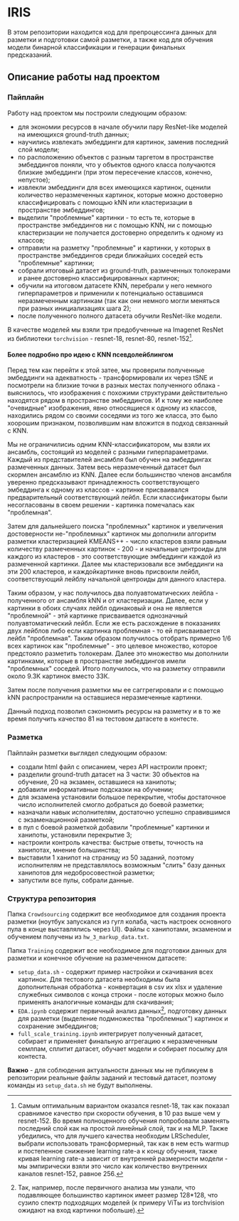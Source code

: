 # IRIS

В этом репозитории находится код для препроцессинга данных для разметки и подготовки самой разметки, а также код для обучения модели бинарной классификации и генерации финальных предсказаний.

## Описание работы над проектом

### Пайплайн

Работу над проектом мы построили следующим образом:

- для экономии ресурсов в начале обучили пару ResNet-like моделей на имеющихся ground-truth данных;
- научились извлекать эмбеддинги для картинок, заменив последний слой модели;
- по расположению объектов с разным таргетом в пространстве эмбеддингов поняли, что у объектов одного класса получаются близкие эмбеддинги (при этом пересечение классов, конечно, непустое);
- извлекли эмбеддинги для всех имеющихся картинок, оценили количество неразмеченных картинок, которые можно достоверно классифицировать с помощью kNN или кластеризации в пространстве эмбеддингов; 
- выделили "проблемные" картинки - то есть те, которые в пространстве эмбеддингов ни с помощью KNN, ни с помощью кластеризации не получается достоверно определить к одному из классов;
- отправили на разметку "проблемные" и картинки, у которых в пространстве эмбеддингов среди ближайших соседей есть "проблемные" картинки;
- собрали итоговый датасет из ground-truth, размеченных толокерами и ранее достоверно классифицированных картинок;
- обучили на итоговом датасете KNN, перебрали у него немного гиперпараметров и применили к потенциально оставшимся неразмеченным картинкам (так как они немного могли меняться при разных инициализациях шага 2);
- после полученного полного датасета обучили ResNet-like модели.

В качестве моделей мы взяли три предобученные на Imagenet ResNet из библиотеки `torchvision` - resnet-18, resnet-80, resnet-152[^1].

#### Более подробно про идею с KNN псевдолейблингом

Перед тем как перейти к этой затее, мы проверили полученные эмбеддинги на адекватность - трансформировали их через tSNE и посмотрели на близкие точки в разных местах полученного облака - выяснилось, что изображения с похожими структурами действительно находятся рядом в пространстве эмбеддингов. И к тому же наиболее "очевидные" изображения, явно относящиеся к одному из классов, находились рядом со своими соседями из того же класса, это было хоорошим признаком, позволившим нам вложится в подход связанный с KNN.

Мы не ограничилисиь одним KNN-классификатором, мы взяли их ансамбль, состоящий из моделей с разными гиперпараметрами. Каждый из представителей ансамбля был обучен на эмбеддингах размеченных данных. Затем весь неразмеченный датасет был скормлен ансамблю из KNN. Далее если большинство членов ансамбля уверенно предсказывают принадлежность соответствующего эмбеддинга к одному из классов - картинке присваивался предварительный соответствующий лейбл. Если классификаторы были несогласованы в своем решении - картинка помечалась как "проблемная".

Затем для дальнейшего поиска "проблемных" картинок и увеличения достоверности не-"проблемных" картинок мы дополнили алгоритм разметки кластеризацией KMEANS++ - число кластеров взяли равным количеству размеченных картинок - 200 - и начальные центроиды для каждого из кластеров - это соответствующие эмбеддинги каждой из размеченной картинки. Далее мы кластеризовали все эмбеддинги на эти 200 кластеров, и каждойкартинке вновь присвоили лейбл, соответствующий лейблу начальной центроиды для данного кластера.

Таким образом, у нас получилось два полуавтоматических лейбла - полученного от ансамбля kNN и от кластеризации. Далее, если у картинки в обоих случаях лейбл одинаковый и она не является "проблемной" - этй картинке присваивается однозначный полуавтоматический лейбл. Если же есть расхождение в показаниях двух лейблов либо если картинка проблемная - то ей присваивается лейбл "проблемная". Таким образом получилось отобрать примерно 1/6 всех картинок как "проблемные" - это целевое множество, которое предстояло разметить толокерам. Далее это множество мы дополнили картинками, которые в пространстве эмбеддингов имели "проблемных" соседей. Итого получилось, что на разметку отправили около 9.3К картинок вместо 33К.

Затем после получения разметки мы ее саггрегировали и с помощью kNN распространили на оставшиеся неразмеченные картинки.

Данный подход позволил сэкономить ресурсы на разметку и в то же время получить качество 81 на тестовом датасете в контесте.

### Разметка

Пайплайн разметки выглядел следующим образом:

- создали html файл с описанием, через API настроили проект;
- разделили ground-truth датасет на 3 части: 30 объектов на обучение, 20 на экзамен, оставшиеся на ханипоты;
- добавили информативные подсказки на обучении;
- для экзамена установили большое перекрытие, чтобы достаточное число исполнителей смогло добраться до боевой разметки;
- назначали навык исполнителям, достаточно успешно справившимся с экзаменационной разметкой;
- в пул с боевой разметкой добавили "проблемные" картинки и ханипоты, установили перекрытие 3;
- настроили контроль качества: быстрые ответы, точность на ханипотах, мнение большинства;
- выставили 1 ханипот на страницу из 50 заданий, поэтому исполнителям не представлялось возможным "слить" базу данных ханипотов для недобросовестной разметки;
- запустили все пулы, собрали данные.

### Структура репозитория

Папка `Crowdsourcing` содержит все необходимое для создания проекта разметки (ноутбук запускался из гугл колаба, часть настроек основного пула в конце выставлялись через UI). Файлы с ханипотами, экзаменом и обучением получены из `hw_3_markup_data.txt`.

Папка `Training` содержит все необходимое для подготовки данных для разметки и конечное обучение на размеченном датасете:

- `setup_data.sh` - содержит пример настройки и скачивания всех картинок. Для тестового датасета необходимы была дополнительная обработка - конвертация в csv их xlsx и удаление служебных символов с конца строки - после которых можно было применять аналогичные команды для скачивания;
- `EDA.ipynb` содержит первичный анализ данных[^2], подготовку данных для разметки (выделение подмножества "проблемных") картинок и сохранение эмбеддингов;
- `full_scale_training.ipynb` интегрирует полученный датасет, собирает и применяет финальную аггрегацию к неразмеченным семлпам, сплитит датасет, обучает модели и собирает посылку для контеста.

**Важно** - для соблюдения актуальности данных мы не публикуем в репозитории реальные файлы заданий и тестовый датасет, поэтому команды из `setup_data.sh` не будут выполнены.

[^1]: Самым оптимальным вариантом оказался resnet-18, так как показал сравнимое качество при скорости обучения, в 10 раз выше чем у resnet-152. Во время полноценного обучения попробовали заменять последний слой как на простой линейный слой, так и на MLP. Также убедились, что для лучшего качества необходим LRScheduler, выбрали использовать трансформерный, так как в нем есть warmup и постепенное снижение learning rate-а к концу обучения, также кривая learning rate-a зависит от внутренней размерности модели - мы эмпирически взяли это число как количество внутренних каналов resnet-152, равное 256.
[^2]: Так, например, после первичного анализа мы узнали, что подавляющее большинство картинок имеет размер 128*128, что сузило спектр подходящих моделей (к примеру ViTы из torchvision ожидают на вход картинки побольше).
